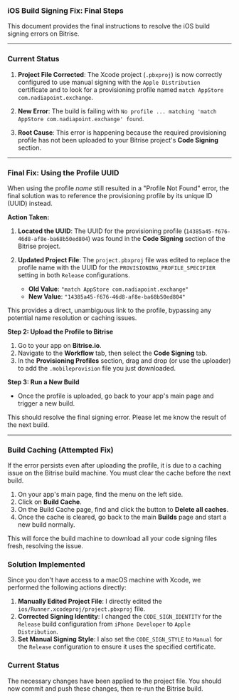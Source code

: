 ### iOS Build Signing Fix: Final Steps

This document provides the final instructions to resolve the iOS build signing errors on Bitrise.

---

### Current Status

1.  **Project File Corrected**: The Xcode project (`.pbxproj`) is now correctly configured to use manual signing with the `Apple Distribution` certificate and to look for a provisioning profile named `match AppStore com.nadiapoint.exchange`.

2.  **New Error**: The build is failing with `No profile ... matching 'match AppStore com.nadiapoint.exchange' found`.

3.  **Root Cause**: This error is happening because the required provisioning profile has not been uploaded to your Bitrise project's **Code Signing** section.

---

### **Final Fix**: Using the Profile UUID

When using the profile *name* still resulted in a "Profile Not Found" error, the final solution was to reference the provisioning profile by its unique ID (UUID) instead.

**Action Taken:**

1.  **Located the UUID**: The UUID for the provisioning profile (`14385a45-f676-46d8-af8e-ba68b50ed804`) was found in the **Code Signing** section of the Bitrise project.

2.  **Updated Project File**: The `project.pbxproj` file was edited to replace the profile name with the UUID for the `PROVISIONING_PROFILE_SPECIFIER` setting in both `Release` configurations.

    -   **Old Value**: `"match AppStore com.nadiapoint.exchange"`
    -   **New Value**: `"14385a45-f676-46d8-af8e-ba68b50ed804"`

This provides a direct, unambiguous link to the profile, bypassing any potential name resolution or caching issues.

**Step 2: Upload the Profile to Bitrise**

1.  Go to your app on **Bitrise.io**.
2.  Navigate to the **Workflow** tab, then select the **Code Signing** tab.
3.  In the **Provisioning Profiles** section, drag and drop (or use the uploader) to add the `.mobileprovision` file you just downloaded.

**Step 3: Run a New Build**

- Once the profile is uploaded, go back to your app's main page and trigger a new build.

This should resolve the final signing error. Please let me know the result of the next build.

---

### Build Caching (Attempted Fix)

If the error persists even after uploading the profile, it is due to a caching issue on the Bitrise build machine. You must clear the cache before the next build.

1.  On your app's main page, find the menu on the left side.
2.  Click on **Build Cache**.
3.  On the Build Cache page, find and click the button to **Delete all caches**.
4.  Once the cache is cleared, go back to the main **Builds** page and start a new build normally.

This will force the build machine to download all your code signing files fresh, resolving the issue.

### Solution Implemented

Since you don't have access to a macOS machine with Xcode, we performed the following actions directly:

1.  **Manually Edited Project File**: I directly edited the `ios/Runner.xcodeproj/project.pbxproj` file.
2.  **Corrected Signing Identity**: I changed the `CODE_SIGN_IDENTITY` for the `Release` build configuration from `iPhone Developer` to `Apple Distribution`.
3.  **Set Manual Signing Style**: I also set the `CODE_SIGN_STYLE` to `Manual` for the `Release` configuration to ensure it uses the specified certificate.

### Current Status

The necessary changes have been applied to the project file. You should now commit and push these changes, then re-run the Bitrise build.
